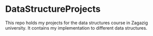 # DataStructureProjects
This repo holds my projects for the data structures course in Zagazig university.
It contains my implementation to different data structures.
